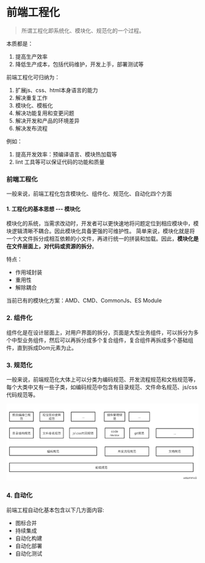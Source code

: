 # 前端工程化

> 所谓工程化即系统化、模块化、规范化的一个过程。

本质都是：

1. 提高生产效率
2. 降低生产成本，包括代码维护，开发上手，部署测试等

前端工程化可归纳为：

1. 扩展js、css、html本身语言的能力
2. 解决重复工作
3. 模块化、模板化
4. 解决功能复用和变更问题
5. 解决开发和产品的环境差异
6. 解决发布流程

例如：

1. 提高开发效率：预编译语言、模块热加载等
2. lint 工具等可以保证代码的功能和质量

### 前端工程化

一般来说，前端工程化包含模块化、组件化、规范化、自动化四个方面

#### 1. 工程化的基本思想 --- 模块化

模块化的系统，当需求改动时，开发者可以更快速地将问题定位到相应模块中，模块逻辑清晰不耦合。因此模块化具备更强的可维护性。
简单来说，模块化就是将一个大文件拆分成相互依赖的小文件，再进行统一的拼装和加载。因此，**模块化是在文件层面上，对代码或资源的拆分**。

特点：

- 作用域封装
- 重用性
- 解除耦合

当前已有的模块化方案：AMD、CMD、CommonJs、ES Module

### 2. 组件化

组件化是在设计层面上，对用户界面的拆分，页面是大型业务组件，可以拆分为多个中型业务组件，然后可以再拆分成多个复合组件，复合组件再拆成多个基础组件，直到拆成Dom元素为止。

### 3. 规范化

一般来说，前端规范化大体上可以分类为编码规范、开发流程规范和文档规范等，每个大类中又有一些子类，如编码规范中包含有目录规范、文件命名规范、js/css代码规范等。

![](./工程化.assets/img1.png)

### 4. 自动化

前端工程自动化基本包含以下几方面内容:

- 图标合并
- 持续集成
- 自动化构建
- 自动化部署
- 自动化测试
